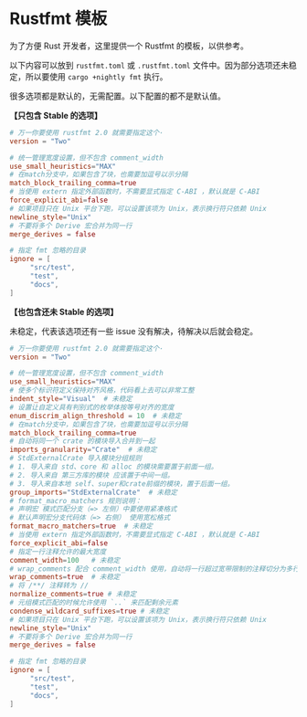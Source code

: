 # Rustfmt 模板

为了方便 Rust 开发者，这里提供一个 Rustfmt 的模板，以供参考。

以下内容可以放到 `rustfmt.toml` 或 `.rustfmt.toml` 文件中。因为部分选项还未稳定，所以要使用 `cargo +nightly fmt` 执行。

很多选项都是默认的，无需配置。以下配置的都不是默认值。


**【只包含 Stable 的选项】**

```toml
# 万一你要使用 rustfmt 2.0 就需要指定这个·
version = "Two"

# 统一管理宽度设置，但不包含 comment_width
use_small_heuristics="MAX"
# 在match分支中，如果包含了块，也需要加逗号以示分隔
match_block_trailing_comma=true
# 当使用 extern 指定外部函数时，不需要显式指定 C-ABI ，默认就是 C-ABI
force_explicit_abi=false 
# 如果项目只在 Unix 平台下跑，可以设置该项为 Unix，表示换行符只依赖 Unix
newline_style="Unix" 
# 不要将多个 Derive 宏合并为同一行
merge_derives = false

# 指定 fmt 忽略的目录
ignore = [
     "src/test",
     "test",
     "docs",
]
```

**【也包含还未 Stable 的选项】**

未稳定，代表该选项还有一些 issue 没有解决，待解决以后就会稳定。

```toml
# 万一你要使用 rustfmt 2.0 就需要指定这个·
version = "Two"

# 统一管理宽度设置，但不包含 comment_width
use_small_heuristics="MAX"
# 使多个标识符定义保持对齐风格，代码看上去可以非常工整
indent_style="Visual"  # 未稳定
# 设置让自定义具有判别式的枚举体按等号对齐的宽度
enum_discrim_align_threshold = 10  # 未稳定
# 在match分支中，如果包含了块，也需要加逗号以示分隔
match_block_trailing_comma=true
# 自动将同一个 crate 的模块导入合并到一起
imports_granularity="Crate"  # 未稳定
# StdExternalCrate 导入模块分组规则
# 1. 导入来自 std、core 和 alloc 的模块需要置于前面一组。
# 2. 导入来自 第三方库的模块 应该置于中间一组。
# 3. 导入来自本地 self、super和crate前缀的模块，置于后面一组。
group_imports="StdExternalCrate"  # 未稳定
# format_macro_matchers 规则说明：
# 声明宏 模式匹配分支（=> 左侧）中要使用紧凑格式
# 默认声明宏分支代码体（=> 右侧） 使用宽松格式
format_macro_matchers=true  # 未稳定
# 当使用 extern 指定外部函数时，不需要显式指定 C-ABI ，默认就是 C-ABI
force_explicit_abi=false 
# 指定一行注释允许的最大宽度
comment_width=100   # 未稳定
# wrap_comments 配合 comment_width 使用，自动将一行超过宽带限制的注释切分为多行注释
wrap_comments=true  # 未稳定
# 将 /**/ 注释转为 //
normalize_comments=true # 未稳定
# 元组模式匹配的时候允许使用 `..` 来匹配剩余元素
condense_wildcard_suffixes=true # 未稳定
# 如果项目只在 Unix 平台下跑，可以设置该项为 Unix，表示换行符只依赖 Unix
newline_style="Unix" 
# 不要将多个 Derive 宏合并为同一行
merge_derives = false

# 指定 fmt 忽略的目录
ignore = [
     "src/test",
     "test",
     "docs",
]
```


